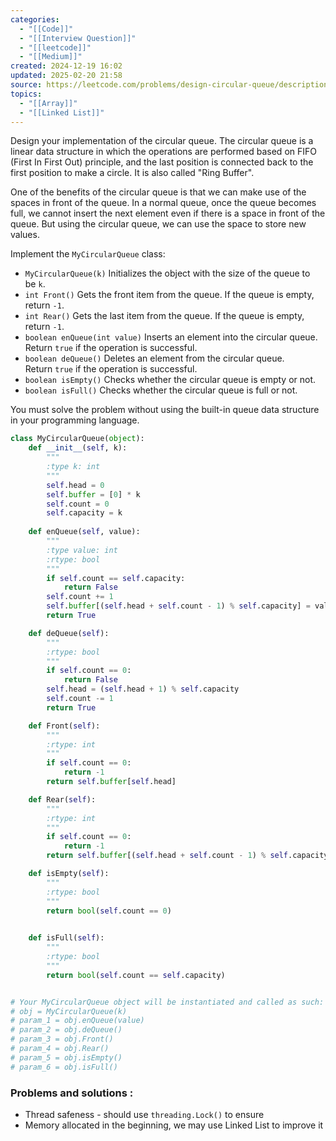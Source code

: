 ```yaml
---
categories:
  - "[[Code]]"
  - "[[Interview Question]]"
  - "[[leetcode]]"
  - "[[Medium]]"
created: 2024-12-19 16:02
updated: 2025-02-20 21:58
source: https://leetcode.com/problems/design-circular-queue/description
topics:
  - "[[Array]]"
  - "[[Linked List]]"
---
```

Design your implementation of the circular queue. The circular queue is a linear data structure in which the operations are performed based on FIFO (First In First Out) principle, and the last position is connected back to the first position to make a circle. It is also called "Ring Buffer".

One of the benefits of the circular queue is that we can make use of the spaces in front of the queue. In a normal queue, once the queue becomes full, we cannot insert the next element even if there is a space in front of the queue. But using the circular queue, we can use the space to store new values.

Implement the `MyCircularQueue` class:

- `MyCircularQueue(k)` Initializes the object with the size of the queue to be `k`.
- `int Front()` Gets the front item from the queue. If the queue is empty, return `-1`.
- `int Rear()` Gets the last item from the queue. If the queue is empty, return `-1`.
- `boolean enQueue(int value)` Inserts an element into the circular queue. Return `true` if the operation is successful.
- `boolean deQueue()` Deletes an element from the circular queue. Return `true` if the operation is successful.
- `boolean isEmpty()` Checks whether the circular queue is empty or not.
- `boolean isFull()` Checks whether the circular queue is full or not.

You must solve the problem without using the built-in queue data structure in your programming language.
```python
class MyCircularQueue(object):
    def __init__(self, k):
        """
        :type k: int
        """
        self.head = 0
        self.buffer = [0] * k
        self.count = 0
        self.capacity = k
        
    def enQueue(self, value):
        """
        :type value: int
        :rtype: bool
        """
        if self.count == self.capacity:
            return False
        self.count += 1
        self.buffer[(self.head + self.count - 1) % self.capacity] = value
        return True

    def deQueue(self):
        """
        :rtype: bool
        """
        if self.count == 0:
            return False
        self.head = (self.head + 1) % self.capacity
        self.count -= 1
        return True

    def Front(self):
        """
        :rtype: int
        """
        if self.count == 0:
            return -1
        return self.buffer[self.head]

    def Rear(self):
        """
        :rtype: int
        """
        if self.count == 0:
            return -1
        return self.buffer[(self.head + self.count - 1) % self.capacity]

    def isEmpty(self):
        """
        :rtype: bool
        """
        return bool(self.count == 0)
        

    def isFull(self):
        """
        :rtype: bool
        """
        return bool(self.count == self.capacity)


# Your MyCircularQueue object will be instantiated and called as such:
# obj = MyCircularQueue(k)
# param_1 = obj.enQueue(value)
# param_2 = obj.deQueue()
# param_3 = obj.Front()
# param_4 = obj.Rear()
# param_5 = obj.isEmpty()
# param_6 = obj.isFull()
``` 

### Problems and solutions : 
- Thread safeness - should use ```threading.Lock()``` to ensure
- Memory allocated in the beginning, we may use Linked List to improve it